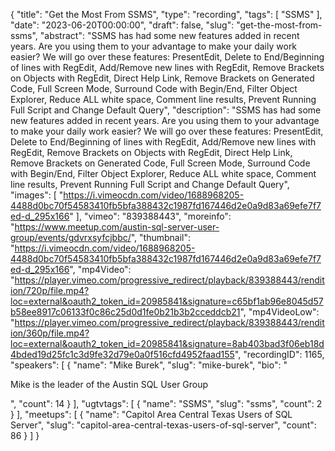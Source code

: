 {
  "title": "Get the Most From SSMS",
  "type": "recording",
  "tags": [
    "SSMS"
  ],
  "date": "2023-06-20T00:00:00",
  "draft": false,
  "slug": "get-the-most-from-ssms",
  "abstract": "SSMS has had some new features added in recent years. Are you using them to your advantage to make your daily work easier? We will go over these features: PresentEdit, Delete to End/Beginning of lines with RegEdit, Add/Remove new lines with RegEdit, Remove Brackets on Objects with RegEdit, Direct Help Link, Remove Brackets on Generated Code, Full Screen Mode, Surround Code with Begin/End, Filter Object Explorer, Reduce ALL white space, Comment line results, Prevent Running Full Script and Change Default Query",
  "description": "SSMS has had some new features added in recent years. Are you using them to your advantage to make your daily work easier? We will go over these features: PresentEdit, Delete to End/Beginning of lines with RegEdit, Add/Remove new lines with RegEdit, Remove Brackets on Objects with RegEdit, Direct Help Link, Remove Brackets on Generated Code, Full Screen Mode, Surround Code with Begin/End, Filter Object Explorer, Reduce ALL white space, Comment line results, Prevent Running Full Script and Change Default Query",
  "images": [
    "https://i.vimeocdn.com/video/1688968205-4488d0bc70f54583410fb5bfa388432c1987fd167446d2e0a9d83a69efe7f7ed-d_295x166"
  ],
  "vimeo": "839388443",
  "moreinfo": "https://www.meetup.com/austin-sql-server-user-group/events/gdvrxsyfcjbbc/",
  "thumbnail": "https://i.vimeocdn.com/video/1688968205-4488d0bc70f54583410fb5bfa388432c1987fd167446d2e0a9d83a69efe7f7ed-d_295x166",
  "mp4Video": "https://player.vimeo.com/progressive_redirect/playback/839388443/rendition/720p/file.mp4?loc=external&oauth2_token_id=20985841&signature=c65bf1ab96e8045d57b58ee8917c06133f0c86c25d0d1fe0b21b3b2cceddcb21",
  "mp4VideoLow": "https://player.vimeo.com/progressive_redirect/playback/839388443/rendition/360p/file.mp4?loc=external&oauth2_token_id=20985841&signature=8ab403bad3f06eb18d4bded19d25fc1c3d9fe32d79e0a0f516cfd4952faad155",
  "recordingID": 1165,
  "speakers": [
    {
      "name": "Mike Burek",
      "slug": "mike-burek",
      "bio": "<p>Mike is the leader of the Austin SQL User Group</p>",
      "count": 14
    }
  ],
  "ugtvtags": [
    {
      "name": "SSMS",
      "slug": "ssms",
      "count": 2
    }
  ],
  "meetups": [
    {
      "name": "Capitol Area Central Texas Users of SQL Server",
      "slug": "capitol-area-central-texas-users-of-sql-server",
      "count": 86
    }
  ]
}